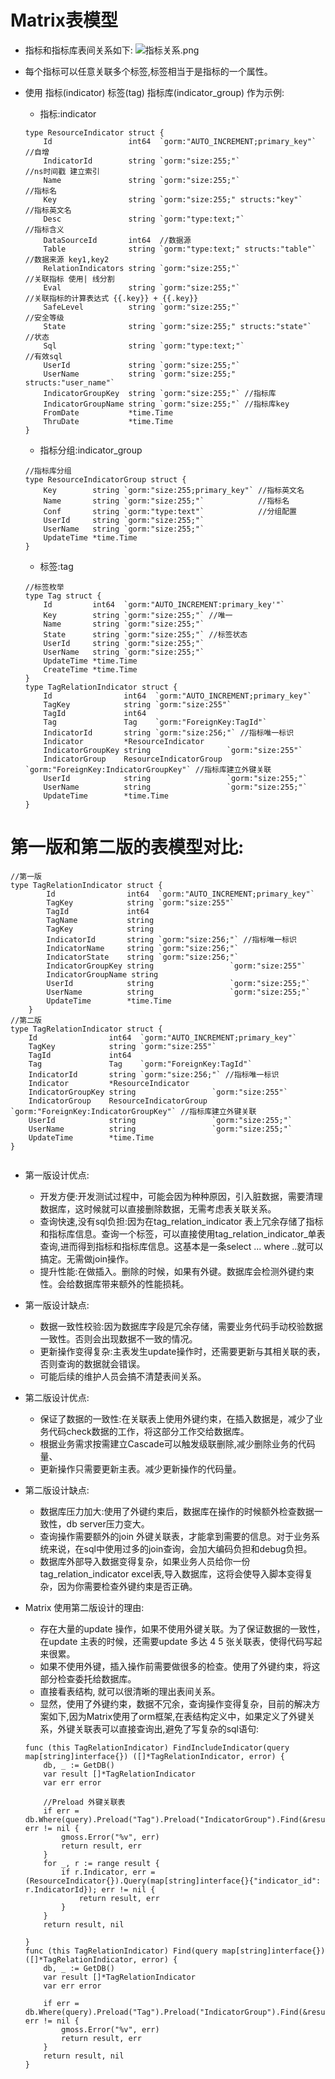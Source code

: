 # Matrix表模型
* 指标和指标库表间关系如下:
  ![指标关系.png](https://i.loli.net/2020/12/07/zkAlPej9d8E6oBu.png)
* 每个指标可以任意关联多个标签,标签相当于是指标的一个属性。

* 使用 指标(indicator) 标签(tag)  指标库(indicator_group) 作为示例:
    * 指标:indicator 
    ```golang
    type ResourceIndicator struct {
    	Id                 int64  `gorm:"AUTO_INCREMENT;primary_key"` //自增
    	IndicatorId        string `gorm:"size:255;"`                  //ns时间戳 建立索引
    	Name               string `gorm:"size:255;"`                  //指标名
    	Key                string `gorm:"size:255;" structs:"key"`    //指标英文名
    	Desc               string `gorm:"type:text;"`                 //指标含义
    	DataSourceId       int64  //数据源
    	Table              string `gorm:"type:text;" structs:"table"` //数据来源 key1,key2
    	RelationIndicators string `gorm:"size:255;"`                  //关联指标 使用| 线分割
    	Eval               string `gorm:"size:255;"`                  //关联指标的计算表达式 {{.key}} + {{.key}}
    	SafeLevel          string `gorm:"size:255;"`                  //安全等级
    	State              string `gorm:"size:255;" structs:"state"`  //状态
    	Sql                string `gorm:"type:text;"`                 //有效sql
    	UserId             string `gorm:"size:255;"`
    	UserName           string `gorm:"size:255;" structs:"user_name"`
    	IndicatorGroupKey  string `gorm:"size:255;"` //指标库
    	IndicatorGroupName string `gorm:"size:255;"` //指标库key
    	FromDate           *time.Time
    	ThruDate           *time.Time
    }
    ```
    * 指标分组:indicator_group
    ```
    //指标库分组
    type ResourceIndicatorGroup struct {
    	Key        string `gorm:"size:255;primary_key"` //指标英文名
    	Name       string `gorm:"size:255;"`            //指标名
    	Conf       string `gorm:"type:text"`            //分组配置
    	UserId     string `gorm:"size:255;"`
    	UserName   string `gorm:"size:255;"`
    	UpdateTime *time.Time
    }
    ```
    * 标签:tag
    ```
    //标签枚举
    type Tag struct {
    	Id         int64  `gorm:"AUTO_INCREMENT:primary_key'"`
    	Key        string `gorm:"size:255;"` //唯一
    	Name       string `gorm:"size:255;"`
    	State      string `gorm:"size:255;"` //标签状态
    	UserId     string `gorm:"size:255;"`
    	UserName   string `gorm:"size:255;"`
    	UpdateTime *time.Time
    	CreateTime *time.Time
    }
    type TagRelationIndicator struct {
    	Id                int64  `gorm:"AUTO_INCREMENT;primary_key"`
    	TagKey            string `gorm:"size:255"`
    	TagId             int64
    	Tag               Tag    `gorm:"ForeignKey:TagId"`
    	IndicatorId       string `gorm:"size:256;"` //指标唯一标识
    	Indicator         *ResourceIndicator
    	IndicatorGroupKey string                 `gorm:"size:255"`
    	IndicatorGroup    ResourceIndicatorGroup `gorm:"ForeignKey:IndicatorGroupKey"` //指标库建立外键关联
    	UserId            string                 `gorm:"size:255;"`
    	UserName          string                 `gorm:"size:255;"`
    	UpdateTime        *time.Time
    }
    
    ```

# 第一版和第二版的表模型对比:

```
//第一版
type TagRelationIndicator struct {
    	Id                int64  `gorm:"AUTO_INCREMENT;primary_key"`
    	TagKey            string `gorm:"size:255"`
    	TagId             int64
        TagName           string
        TagKey            string
    	IndicatorId       string `gorm:"size:256;"` //指标唯一标识
    	IndicatorName     string `gorm:"size:256;"`
    	IndicatorState    string `gorm:"size:256;"`
    	IndicatorGroupKey string                 `gorm:"size:255"`
    	IndicatorGroupName string
    	UserId            string                 `gorm:"size:255;"`
    	UserName          string                 `gorm:"size:255;"`
    	UpdateTime        *time.Time
    }
//第二版
type TagRelationIndicator struct {
	Id                int64  `gorm:"AUTO_INCREMENT;primary_key"`
	TagKey            string `gorm:"size:255"`
	TagId             int64
	Tag               Tag    `gorm:"ForeignKey:TagId"`
	IndicatorId       string `gorm:"size:256;"` //指标唯一标识
	Indicator         *ResourceIndicator
	IndicatorGroupKey string                 `gorm:"size:255"`
	IndicatorGroup    ResourceIndicatorGroup `gorm:"ForeignKey:IndicatorGroupKey"` //指标库建立外键关联
	UserId            string                 `gorm:"size:255;"`
	UserName          string                 `gorm:"size:255;"`
	UpdateTime        *time.Time
}
 

```
* 第一版设计优点: 
    * 开发方便:开发测试过程中，可能会因为种种原因，引入脏数据，需要清理数据库，这时候就可以直接删除数据，无需考虑表关联关系。
    * 查询快速,没有sql负担:因为在tag_relation_indicator 表上冗余存储了指标和指标库信息。查询一个标签，可以直接使用tag_relation_indicator_单表查询,进而得到指标和指标库信息。这基本是一条select ... where ..就可以搞定。无需做join操作。
    * 提升性能:在做插入。删除的时候，如果有外键。数据库会检测外键约束性。会给数据库带来额外的性能损耗。
* 第一版设计缺点:
    * 数据一致性校验:因为数据库字段是冗余存储，需要业务代码手动校验数据一致性。否则会出现数据不一致的情况。
    * 更新操作变得复杂:主表发生update操作时，还需要更新与其相关联的表，否则查询的数据就会错误。
    * 可能后续的维护人员会搞不清楚表间关系。
* 第二版设计优点:
    * 保证了数据的一致性:在关联表上使用外键约束，在插入数据是，减少了业务代码check数据的工作，将这部分工作交给数据库。
    * 根据业务需求按需建立Cascade可以触发级联删除,减少删除业务的代码量、
    * 更新操作只需要更新主表。减少更新操作的代码量。
* 第二版设计缺点:
    * 数据库压力加大:使用了外键约束后，数据库在操作的时候额外检查数据一致性，db server压力变大。
    * 查询操作需要额外的join 外键关联表，才能拿到需要的信息。对于业务系统来说，在sql中使用过多的join查询，会加大编码负担和debug负担。
    * 数据库外部导入数据变得复杂，如果业务人员给你一份tag_relation_indicator excel表,导入数据库，这将会使导入脚本变得复杂，因为你需要检查外键约束是否正确。

* Matrix 使用第二版设计的理由:
    * 存在大量的update 操作，如果不使用外键关联。为了保证数据的一致性，在update 主表的时候，还需要update 多达 4 5 张关联表，使得代码写起来很累。
    * 如果不使用外键，插入操作前需要做很多的检查。使用了外键约束，将这部分检查委托给数据库。
    * 直接看表结构, 就可以很清晰的理出表间关系。
    * 显然，使用了外键约束，数据不冗余，查询操作变得复杂，目前的解决方案如下,因为Matrix使用了orm框架,在表结构定义中，如果定义了外键关系，外键关联表可以直接查询出,避免了写复杂的sql语句:
    ```
    func (this TagRelationIndicator) FindIncludeIndicator(query map[string]interface{}) ([]*TagRelationIndicator, error) {
        db, _ := GetDB()
        var result []*TagRelationIndicator
        var err error

        //Preload 外键关联表
        if err = db.Where(query).Preload("Tag").Preload("IndicatorGroup").Find(&result).Error; err != nil {
            gmoss.Error("%v", err)
            return result, err
        }
        for _, r := range result {
            if r.Indicator, err = (ResourceIndicator{}).Query(map[string]interface{}{"indicator_id": r.IndicatorId}); err != nil {
                return result, err
            }
        }
        return result, nil

    }
    func (this TagRelationIndicator) Find(query map[string]interface{}) ([]*TagRelationIndicator, error) {
    	db, _ := GetDB()
    	var result []*TagRelationIndicator
    	var err error
    
    	if err = db.Where(query).Preload("Tag").Preload("IndicatorGroup").Find(&result).Error; err != nil {
    		gmoss.Error("%v", err)
    		return result, err
    	}
    	return result, nil
    }
    ```





​     
